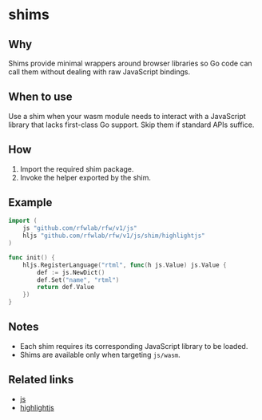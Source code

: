 # shims

## Why
Shims provide minimal wrappers around browser libraries so Go code can call them without dealing with raw JavaScript bindings.

## When to use
Use a shim when your wasm module needs to interact with a JavaScript library that lacks first-class Go support. Skip them if standard APIs suffice.

## How
1. Import the required shim package.
2. Invoke the helper exported by the shim.

## Example
```go
import (
    js "github.com/rfwlab/rfw/v1/js"
    hljs "github.com/rfwlab/rfw/v1/js/shim/highlightjs"
)

func init() {
    hljs.RegisterLanguage("rtml", func(h js.Value) js.Value {
        def := js.NewDict()
        def.Set("name", "rtml")
        return def.Value
    })
}
```

## Notes
- Each shim requires its corresponding JavaScript library to be loaded.
- Shims are available only when targeting `js/wasm`.

## Related links
- [js](../js)
- [highlightjs](highlightjs)

